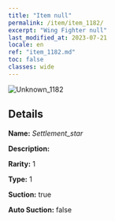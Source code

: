 ```yaml
---
title: "Item null"
permalink: /item/item_1182/
excerpt: "Wing Fighter null"
last_modified_at: 2023-07-21
locale: en
ref: "item_1182.md"
toc: false
classes: wide
---
```



 ![Unknown_1182](/images/item/Settlement_star_p.png)



## Details

 **Name:** *Settlement_star* 

 **Description:** 

 **Rarity:** 1 

 **Type:** 1 

 **Suction:** true 

 **Auto Suction:** false 



